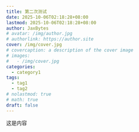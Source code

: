 ```yaml
---
title: 第二次测试
date: 2025-10-06T02:18:28+08:00
lastmod: 2025-10-06T02:18:28+08:00
author: JaxBytes
# avatar: /img/author.jpg
# authorlink: https://author.site
cover: /img/cover.jpg
# covercaption: a description of the cover image
# images:
#   - /img/cover.jpg
categories:
  - category1
tags:
  - tag1
  - tag2
# nolastmod: true
# math: true
draft: false
---
```


这是内容
